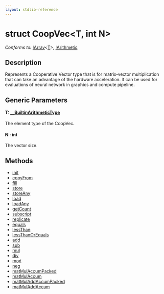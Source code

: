 ```yaml
---
layout: stdlib-reference
---
```


# struct CoopVec\<T, int N\>

*Conforms to:* [IArray](../../interfaces/iarray-01/index.html)\<[T](../../interfaces/iarray-01/index.html#typeparam-T)\>, [IArithmetic](../../interfaces/iarithmetic-01/index.html)

## Description

Represents a Cooperative Vector type that is for matrix-vector multiplication that
can take an advantage of the hardware acceleration. It can be used for evaluations
of neural network in graphics and compute pipeline.

## Generic Parameters

####  <a id="typeparam-T"></a>T: [\_\_BuiltinArithmeticType](../../interfaces/0_builtinarithmetictype-029j/index.html)
The element type of the CoopVec.

####  <a id="decl-N"></a>N  : int
The vector size.


## Methods

* [init](init)
* [copyFrom](copyfrom-4)
* [fill](fill)
* [store](store)
* [storeAny](storeany-5)
* [load](load)
* [loadAny](loadany-4)
* [getCount](getcount-3)
* [subscript](subscript)
* [replicate](replicate)
* [equals](equals)
* [lessThan](lessthan-4)
* [lessThanOrEquals](lessthanorequals-48a)
* [add](add)
* [sub](sub)
* [mul](mul)
* [div](div)
* [mod](mod)
* [neg](neg)
* [matMulAccumPacked](matmulaccumpacked-36b)
* [matMulAccum](matmulaccum-36)
* [matMulAddAccumPacked](matmuladdaccumpacked-369e)
* [matMulAddAccum](matmuladdaccum-369)


<!-- RTD-TOC-START
```{toctree}
:titlesonly:
:hidden:

add <add>
copyFrom <copyfrom-4>
div <div>
equals <equals>
fill <fill>
getCount <getcount-3>
init <init>
lessThan <lessthan-4>
lessThanOrEquals <lessthanorequals-48a>
load <load>
loadAny <loadany-4>
matMulAccum <matmulaccum-36>
matMulAccumPacked <matmulaccumpacked-36b>
matMulAddAccum <matmuladdaccum-369>
matMulAddAccumPacked <matmuladdaccumpacked-369e>
mod <mod>
mul <mul>
neg <neg>
replicate <replicate>
store <store>
storeAny <storeany-5>
sub <sub>
subscript <subscript>
```
RTD-TOC-END -->
